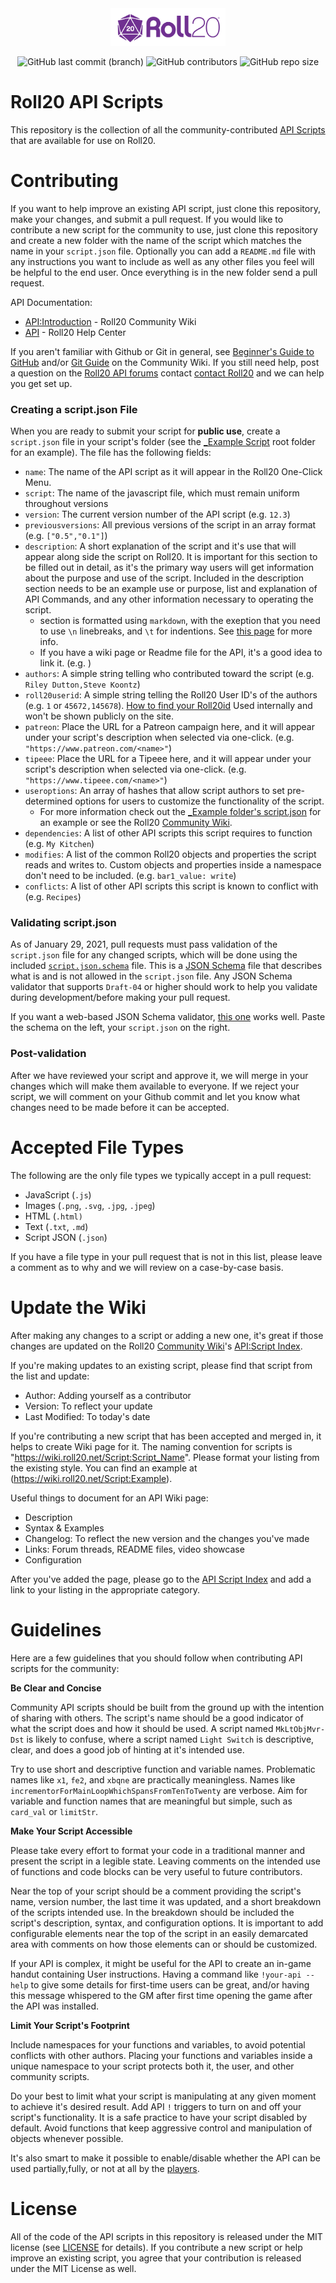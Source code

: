 <div align="center">
    <a href="https://roll20.net">
        <img src="https://raw.githubusercontent.com/Roll20/roll20-character-sheets/master/Roll20%20Logo.png" alt="Roll20 logo" title="Roll20" height="60" />
    </a>

![GitHub last commit (branch)](https://img.shields.io/github/last-commit/Roll20/roll20-api-scripts/master?color=ff0066&label=last%20updated) ![GitHub contributors](https://img.shields.io/github/contributors/Roll20/roll20-api-scripts?color=ff0066) ![GitHub repo size](https://img.shields.io/github/repo-size/Roll20/roll20-api-scripts?color=ff0066)
    
</div>

Roll20 API Scripts
==================

This repository is the collection of all the community-contributed [API Scripts](https://wiki.roll20.net/API:Use_Guide) that are available for use on Roll20.

Contributing
============

If you want to help improve an existing API script, just clone this repository, make your changes, and submit a pull request. If you would like to contribute a new script for the community to use, just clone this repository and create a new folder with the name of the script which matches the name in your `script.json` file. Optionally you can add a `README.md` file with any instructions you want to include as well as any other files you feel will be helpful to the end user. Once everything is in the new folder send a pull request. 

API Documentation:

* [API:Introduction](https://wiki.roll20.net/API:Introduction) - Roll20 Community Wiki
* [API](https://help.roll20.net/hc/en-us/articles/360037256714-API) - Roll20 Help Center

If you aren't familiar with Github or Git in general, see [Beginner's Guide to GitHub](https://wiki.roll20.net/Beginner%27s_Guide_to_GitHub) and/or [Git Guide](https://wiki.roll20.net/Git) on the Community Wiki. If you still need help, post a question on the [Roll20 API forums](https://app.roll20.net/forum/category/46806) contact [contact Roll20](https://help.roll20.net/hc/en-us/requests/new?ticket_form_id=1500000457501) and we can help you get set up.

### Creating a script.json File

When you are ready to submit your script for **public use**, create a `script.json` file in your script's folder (see the [_Example Script](https://github.com/Roll20/roll20-api-scripts/tree/master/_Example%20Script%20-%20Check%20for%20formatting%20details) root folder for an example). The file has the following fields:

* `name`: The name of the API script as it will appear in the Roll20 One-Click Menu.
* `script`: The name of the javascript file, which must remain uniform throughout versions
* `version`: The current version number of the API script (e.g. `12.3`)
* `previousversions`: All previous versions of the script in an array format (e.g. `["0.5","0.1"]`)
* `description`: A short explanation of the script and it's use that will appear along side the script on Roll20. It is important for this section to be filled out in detail, as it's the primary way users will get information about the purpose and use of the script. Included in the description section needs to be an example use or purpose, list and explanation of API Commands, and any other information necessary to operating the script.
  * section is formatted using `markdown`, with the exeption that you need to use `\n` linebreaks, and `\t` for indentions. See [this page](https://wiki.roll20.net/Sheet.json#instructions) for more info.
  * If you have a wiki page or Readme file for the API, it's a good idea to link it. (e.g. )
* `authors`: A simple string telling who contributed toward the script (e.g. `Riley Dutton,Steve Koontz`)
* `roll20userid`: A simple string telling the Roll20 User ID's of the authors (e.g. `1` or `45672,145678`). [How to find your Roll20id](https://wiki.roll20.net/Roll20id) Used internally and won't be shown publicly on the site.
* `patreon`: Place the URL for a Patreon campaign here, and it will appear under your script's description when selected via one-click.  (e.g. `"https://www.patreon.com/<name>"`)
* `tipeee`: Place the URL for a Tipeee here, and it will appear under your script's description when selected via one-click.  (e.g. `"https://www.tipeee.com/<name>"`)
* `useroptions`: An array of hashes that allow script authors to set pre-determined options for users to customize the functionality of the script.
  * For more information check out the [_Example folder's script.json](https://github.com/Roll20/roll20-api-scripts/tree/master/_Example%20Script%20-%20Check%20for%20formatting%20details/script.json) for an example or see the Roll20 [Community Wiki](https://wiki.roll20.net/API:Introduction).
* `dependencies`: A list of other API scripts this script requires to function (e.g. `My Kitchen`) 
* `modifies`: A list of the common Roll20 objects and properties the script reads and writes to. Custom objects and properties inside a namespace don't need to be included. (e.g. `bar1_value: write`)
* `conflicts`: A list of other API scripts this script is known to conflict with (e.g. `Recipes`) 

### Validating script.json
As of January 29, 2021, pull requests must pass validation of the `script.json` file for any changed scripts, 
which will be done using the included [`script.json.schema`](script.json.schema) file.  This is a 
[JSON Schema](https://json-schema.org/) file that describes what is and is not allowed in the `script.json` file.  Any 
JSON Schema validator that supports `Draft-04` or higher should work to help you validate during development/before making
your pull request.

If you want a web-based JSON Schema validator, [this one](https://www.jsonschemavalidator.net/) works well.  Paste
the schema on the left, your `script.json` on the right.

### Post-validation
After we have reviewed your script and approve it, we will merge in your changes which will make them available to everyone. If we reject your script, we will comment on your Github commit and let you know what changes need to be made before it can be accepted.

Accepted File Types
============

The following are the only file types we typically accept in a pull request: 

* JavaScript (`.js`)
* Images (`.png`, `.svg`, `.jpg`, `.jpeg`)
* HTML (`.html)`
* Text (`.txt`, `.md`)
* Script JSON (`.json`)

If you have a file type in your pull request that is not in this list, please leave a comment as to why and we will review on a case-by-case basis.

Update the Wiki
===============

After making any changes to a script or adding a new one, it's great if those changes are updated on the Roll20 [Community Wiki](https://wiki.roll20.net/)'s [API:Script Index](https://wiki.roll20.net/API:Script_Index).

If you're making updates to an existing script, please find that script from the list and update:
* Author: Adding yourself as a contributor
* Version: To reflect your update
* Last Modified: To today's date


If you're contributing a new script that has been accepted and merged in, it helps to create Wiki page for it. The naming convention for scripts is "https://wiki.roll20.net/Script:Script_Name". Please format your listing from the existing style. You can find an example at (https://wiki.roll20.net/Script:Example).

Useful things to document for an API Wiki page:

* Description
* Syntax & Examples
* Changelog: To reflect the new version and the changes you've made
* Links: Forum threads, README files, video showcase
* Configuration

After you've added the page, please go to the [API Script Index](https://wiki.roll20.net/API:Script_Index) and add a link to your listing in the appropriate category.

Guidelines
==========

Here are a few guidelines that you should follow when contributing API scripts for the community:

**Be Clear and Concise**

Community API scripts should be built from the ground up with the intention of sharing with others. The script's name should be a good indicator of what the script does and how it should be used. A script named `MkLtObjMvr-Dst` is likely to confuse, where a script named `Light Switch` is descriptive, clear, and does a good job of hinting at it's intended use.

Try to use short and descriptive function and variable names. Problematic names like `x1`, `fe2`, and `xbqne` are practically meaningless. Names like `incrementorForMainLoopWhichSpansFromTenToTwenty` are verbose. Aim for variable and function names that are meaningful but simple, such as `card_val` or `limitStr`.

**Make Your Script Accessible**

Please take every effort to format your code in a traditional manner and present the script in a legible state. Leaving comments on the intended use of functions and code blocks can be very useful to future contributors.

Near the top of your script should be a comment providing the script's name, version number, the last time it was updated, and a short breakdown of the scripts intended use. In the breakdown should be included the script's description, syntax, and configuration options. It is important to add configurable elements near the top of the script in an easily demarcated area with comments on how those elements can or should be customized.

If your API is complex, it might be useful for the API to create an in-game handut containing User instructions. Having a command like `!your-api --help` to give some details for first-time users can be great, and/or having this message whispered to the GM after first time opening the game after the API was installed.

**Limit Your Script's Footprint**

Include namespaces for your functions and variables, to avoid potential conflicts with other authors. Placing your functions and variables inside a unique namespace to your script protects both it, the user, and other community scripts.

Do your best to limit what your script is manipulating at any given moment to achieve it's desired result. Add API `!` triggers to turn on and off your script's functionality. It is a safe practice to have your script disabled by default. Avoid functions that keep aggressive control and manipulation of objects whenever possible.

It's also smart to make it possible to enable/disable whether the API can be used partially,fully, or not at all by the [players](https://wiki.roll20.net/Player).

License
=======

All of the code of the API scripts in this repository is released under the MIT license (see [LICENSE](LICENSE) for details). If you contribute a new script or help improve an existing script, you agree that your contribution is released under the MIT License as well.
